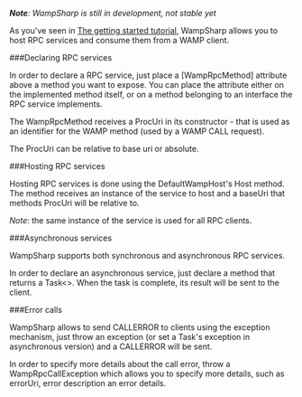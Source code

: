 _**Note**: WampSharp is still in development, not stable yet_

As you've seen in [The getting started tutorial](Getting-started-with-WAMPv1.md), WampSharp allows you to host RPC services and consume them from a WAMP client.

###Declaring RPC services

In order to declare a RPC service, just place a [WampRpcMethod] attribute above a method you want to expose. You can place the attribute either on the implemented method itself, or on a method belonging to an interface the RPC service implements.

The WampRpcMethod receives a ProcUri in its constructor - that is used as an identifier for the WAMP method (used by a WAMP CALL request).

The ProcUri can be relative to base uri or absolute.

###Hosting RPC services

Hosting RPC services is done using the DefaultWampHost's Host method. The method receives an instance of the service to host and a baseUri that methods ProcUri will be relative to.

_Note_: the same instance of the service is used for all RPC clients.

###Asynchronous services

WampSharp supports both synchronous and asynchronous RPC services.

In order to declare an asynchronous service, just declare a method that returns a Task<>. When the task is complete, its result will be sent to the client.

###Error calls

WampSharp allows to send CALLERROR to clients using the exception mechanism, just throw an exception (or set a Task's exception in asynchronous version) and a CALLERROR will be sent.

In order to specify more details about the call error, throw a WampRpcCallException which allows you to specify more details, such as errorUri, error description an error details.